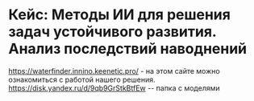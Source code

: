 # Кейс: Методы ИИ для решения задач устойчивого развития. Анализ последствий наводнений

https://waterfinder.innino.keenetic.pro/ - на этом сайте можно ознакомиться с работой нашего решения.
https://disk.yandex.ru/d/9qb9GrStkBtfEw -- папка с моделями 
